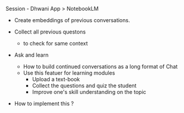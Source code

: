 Session - Dhwani App > NotebookLM

- Create embeddings of previous conversations.
- Collect all previous questons
    - to check for same context
- Ask and learn
    - How to build continued conversations as a long format of Chat
    + Use this featuer for learning modules
        - Upload a text-book
        - Collect the questions and quiz the student
        - Improve one's skill understanding on the topic

- How to implement this ?